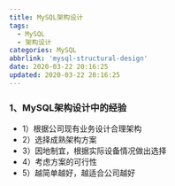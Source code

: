 ```yaml
---
title: MySQL架构设计
tags:
  - MySQL
  - 架构设计
categories: MySQL
abbrlink: 'mysql-structural-design'
date: 2020-03-22 20:16:25
updated: 2020-03-22 20:16:25
---
```

 
### 1、MySQL架构设计中的经验
 - 1）根据公司现有业务设计合理架构
 - 2）选择成熟架构方案
 - 3）因地制宜，根据实际设备情况做出选择
 - 4）考虑方案的可行性
 - 5）越简单越好，越适合公司越好
